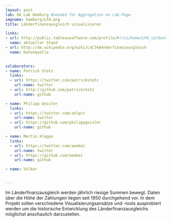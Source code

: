 ```yaml
---
layout: post
lab: OK Lab Hamburg #needed for Aggregation on Lab-Page
imgname: hamburg/LFA.png
title: Länderfinanzausgleich visualisieren

links:
- url: http://public.tableausoftware.com/profile/#!/vizhome/LFA_v2/Dashboard1
  name: aktueller Stand
- url: http://de.wikipedia.org/wiki/L%C3%A4nderfinanzausgleich
  name: Datenquelle

  
colaborators:
- name: Patrick Stotz
  links:
  - url: https://twitter.com/patrickstotz
    url-name: twitter
  - url: http://github.com/patrickstotz
    url-name: github

- name: Philipp Geisler
  links:
  - url: https://twitter.com/zelpst
    url-name: twitter
  - url: https://github.com/philippgeisler
    url-name: github

- name: Mertin Kleppe
  links:
  - url: https://twitter.com/aemkei
    url-name: twitter
  - url: https://github.com/aemkei
    url-name: github

- name: Volker


---
```


Im Länderfinanzausgleich werden jährlich riesige Summen bewegt. Daten über die Höhe der Zahlungen liegen seit 1950 durchgehend vor. In dem Projekt sollen verschiedene Visualisierungsansätze und -tools ausprobiert werden um die historische Entwicklung des Länderfinanzausgleichs möglichst anschaulich darzustellen.


